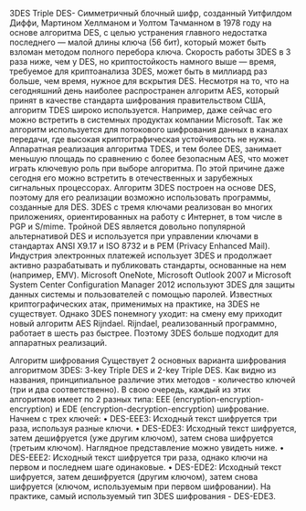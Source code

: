 
3DES Triple DES- Cимметричный блочный шифр, созданный Уитфилдом Диффи, Мартином Хеллманом и Уолтом Тачманном в 1978 году на основе алгоритма DES, с целью устранения главного недостатка последнего — малой длины ключа (56 бит), который может быть взломан методом полного перебора ключа. Скорость работы 3DES в 3 раза ниже, чем у DES, но криптостойкость намного выше — время, требуемое для криптоанализа 3DES, может быть в миллиард раз больше, чем время, нужное для вскрытия DES. Несмотря на то, что на сегодняшний день наиболее распространен алгоритм AES, который принят в качестве стандарта шифрования правительством США, алгоритм TDES широко используется. Например, даже сейчас его можно встретить в системных продуктах компании Microsoft. Так же алгоритм используется для потокового шифрования данных в каналах передачи, где высокая криптографическая устойчивость не нужна. Аппаратная реализация алгоритма TDES, и тем более DES, занимает меньшую площадь по сравнению с более безопасным AES, что может играть ключевую роль при выборе алгоритма. По этой причине даже сегодня его можно встретить в отечественных и зарубежных сигнальных процессорах. Алгоритм 3DES построен на основе DES, поэтому для его реализации возможно использовать программы, созданные для DES. 3DES с тремя ключами реализован во многих приложениях, ориентированных на работу с Интернет, в том числе в PGP и S/mime. Тройной DES является довольно популярной альтернативой DES и используется при управлении ключами в стандартах ANSI X9.17 и ISO 8732 и в PEM (Privacy Enhanced Mail). Индустрия электронных платежей использует 3DES и продолжает активно разрабатывать и публиковать стандарты, основанные на нем (например, EMV). Microsoft OneNote, Microsoft Outlook 2007 и Microsoft System Center Configuration Manager 2012 используют 3DES для защиты данных системы и пользователей с помощью паролей. Известных криптографических атак, применимых на практике, на 3DES не существует. Однако 3DES понемногу уходит: на смену ему приходит новый алгоритм AES Rijndael. Rijndael, реализованный программно, работает в шесть раз быстрее. Поэтому 3DES больше подходит для аппаратных реализаций.

Алгоритм шифрования Существует 2 основных варианта шифрования алгоритмом 3DES: 3-key Triple DES и 2-key Triple DES. Как видно из названия, принципиальное различие этих методов - количество ключей (три и два соответственно). В свою очередь, каждый из этих алгоритмов имеет по 2 разных типа: EEE (encryption-encryption-encryption) и EDE (encryption-decryption-encryption) шифрование. Начнем с трех ключей: • DES-EEE3: Исходный текст шифруется три раза, используя разные ключи. • DES-EDE3: Исходный текст шифруется, затем дешифруется (уже другим ключом), затем снова шифруется (третьим ключом). Наглядное представление можно увидеть ниже. • DES-EEE2: Исходный текст шифруется три раза, однако ключи на первом и последнем шаге одинаковые. • DES-EDE2: Исходный текст шифруется, затем дешифруется (другим ключом), затем снова шифруется (ключом, используемым при первом шифровании). На практике, самый используемый тип 3DES шифрования - DES-EDE3.
